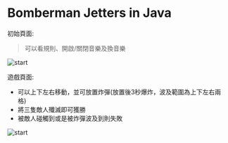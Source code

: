 # Bomberman Jetters in Java
初始頁面:
> 可以看規則、開啟/關閉音樂及換音樂

![start](https://i.imgur.com/dY0Z8Fc.png)  

遊戲頁面:
- 可以上下左右移動，並可放置炸彈(放置後3秒爆炸，波及範圍為上下左右兩格)
- 將三隻敵人殲滅即可獲勝
- 被敵人碰觸到或是被炸彈波及到則失敗

![start](https://i.imgur.com/LKw1m3V.png)  
